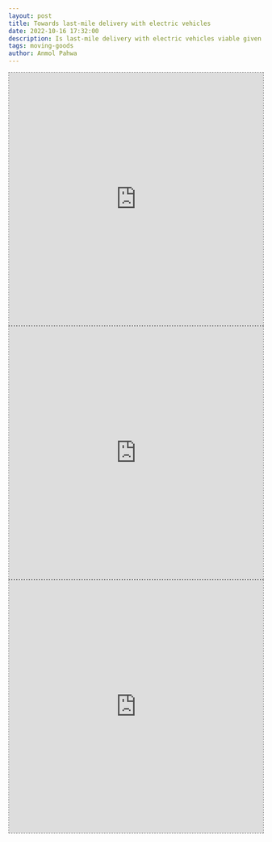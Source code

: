 ```yaml
---
layout: post
title: Towards last-mile delivery with electric vehicles
date: 2022-10-16 17:32:00
description: Is last-mile delivery with electric vehicles viable given the stochastic and dynamic nature of the delivery environments?
tags: moving-goods
author: Anmol Pahwa
---
```


<div class="l-page">
  <iframe src="https://github.com/anmolpahwa/INDAQ/blob/main/plots/index.html" frameborder='0' scrolling='no' height="500px" width="100%" style="border: 1px dashed grey;"></iframe>
  <iframe src="https://github.com/anmolpahwa/INDAQ/blob/main/plots/level.html" frameborder='0' scrolling='no' height="500px" width="100%" style="border: 1px dashed grey;"></iframe>
  <iframe src="https://github.com/anmolpahwa/INDAQ/blob/main/plots/pollutant.html" frameborder='0' scrolling='no' height="500px" width="100%" style="border: 1px dashed grey;"></iframe>
</div>
